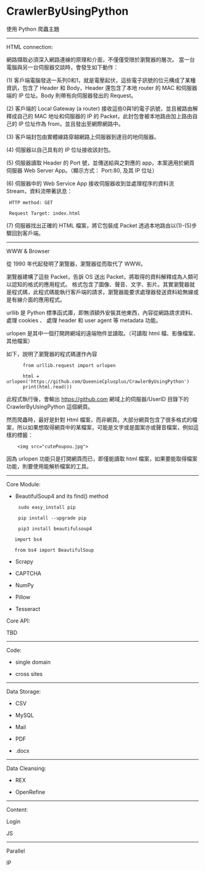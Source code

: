 # CrawlerByUsingPython
使用 Python 爬蟲主題
_________________

HTML connection:

網路擷取必須深入網路連線的原理和介面，不僅僅受限於瀏覽器的層次。
當一台電腦與另一台伺服器交談時，會發生如下動作：

(1) 客戶端電腦發送一系列0和1，就是電壓起伏，這些電子訊號的位元構成了某種資訊，包含了 Header 和 Body，Header 還包含了本地 router 的 MAC 和伺服器端的 IP 位址。Body 則帶有向伺服器發出的 Request。

(2) 客戶端的 Local Gateway (a router) 接收這些0與1的電子訊號，並且被路由解釋成自己的 MAC 地址和伺服器的 IP 的 Packet，此封包會被本地路由加上路由自己的 IP 位址作為 from，並且發出至網際網路中。 

(3) 客戶端封包由實體線路穿越網路上伺服器到達目的地伺服器。

(4) 伺服器以自己具有的 IP 位址接收該封包。

(5) 伺服器讀取 Header 的 Port 號，並傳送給與之對應的 app，本案適用於網頁伺服器 Web Server App。（顯示方式： Port:80, 及其 IP 位址）

(6) 伺服器中的 Web Service App 接收伺服器收到並處理程序的資料流 Stream，資料流帶著訊息：

     HTTP method: GET
     
     Request Target: index.html

(7) 伺服器找出正確的 HTML 檔案，將它包裝成 Packet 透過本地路由以(1)-(5)步驟回到客戶端。

_________________

WWW & Browser

從 1990 年代起發明了瀏覽器，瀏覽器從而取代了 WWW。

瀏覽器建構了這些 Packet，告訴 OS 送出 Packet，將取得的資料解釋成為人類可以認知的格式的應用程式。
格式包含了圖像、聲音、文字、影片。其實瀏覽器就是程式碼，此程式碼能執行客戶端的請求，瀏覽器能要求處理器發送資料給無線或是有線介面的應用程式。

urllib 是 Python 標準函式庫，即無須額外安裝其他東西，內容從網路請求資料、處理 cookies 、 處理 header 和 user agent 等 metadata 功能。

urlopen 是其中一個打開跨網域的遠端物件並讀取。（可讀取 html 檔、影像檔案、其他檔案）

如下，說明了瀏覽器的程式碼運作內容

          from urllib.request import urlopen

          html = urlopen('https://github.com/QueenieCplusplus/CrawlerByUsingPython')
          print(html.read())
          
此程式執行後，會輸出 https://github.com 網域上的伺服器<web root>/UserID 目錄下的 CrawlerByUsingPython 這個網頁。
     
然而爬蟲時，最好是針對 Html 檔案，而非網頁。大部分網頁包含了很多格式的檔案，所以如果想取得網頁中的某檔案，可能是文字或是圖案亦或聲音檔案，例如這樣的標籤：

        <img src="cutePoupou.jpg">
        
因為 urlopen 功能只是打開網頁而已，即僅能讀取 html 檔案，如果要能取得檔案功能，則要使用能解析檔案的工具。

_________________

Core Module:

* BeautifulSoup4 and its find() method

       sudo easy_install pip

       pip install --upgrade pip

       pip3 install beautifulsoup4
     
>>>   

       import bs4
       
       from bs4 import BeautifulSoup

* Scrapy

* CAPTCHA

* NumPy

* Pillow

* Tesseract

Core API:

TBD

_________________

Code:

* single domain

* cross sites

_________________

Data Storage:

* CSV

* MySQL

* Mail

* PDF

* .docx

_________________

Data Cleansing:

* REX

* OpenRefine

_________________

Content:

Login

JS

_________________

Parallel

IP






